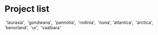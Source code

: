 # Project list

​		'laurasia',
​        'gondwana',
​        'pannotia',
​        'rodinia',
​        'nuna',
​        'atlantica',
​        'arctica',
​        'kenorland',
​        'ur',
​        'vaalbara'